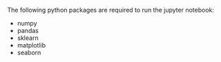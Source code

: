 The following python packages are required to run the jupyter notebook:
- numpy
- pandas
- sklearn
- matplotlib
- seaborn
